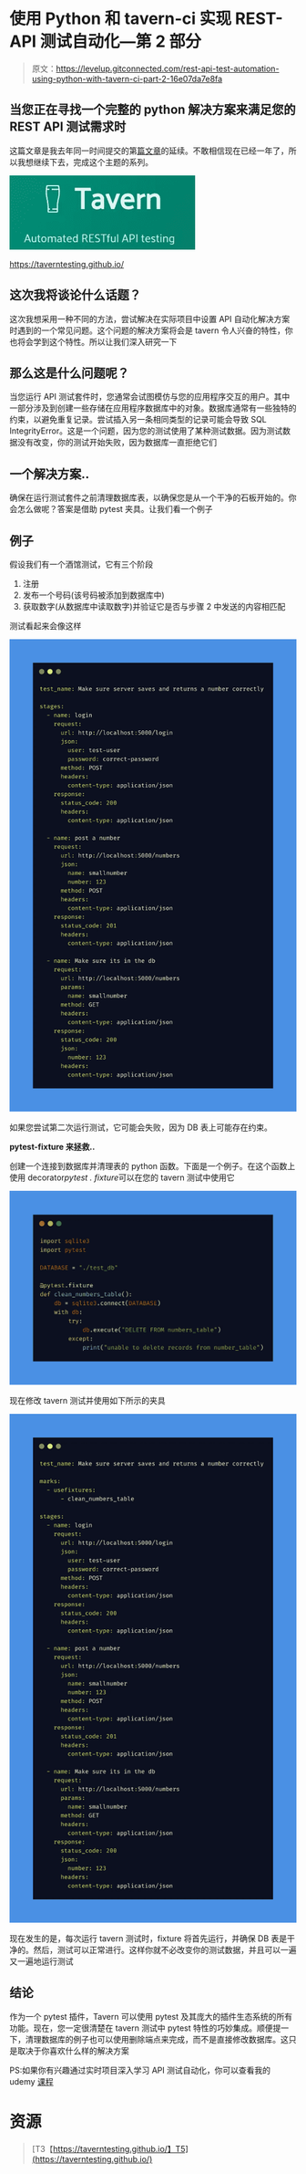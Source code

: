 # 使用 Python 和 tavern-ci 实现 REST-API 测试自动化—第 2 部分

> 原文：<https://levelup.gitconnected.com/rest-api-test-automation-using-python-with-tavern-ci-part-2-16e07da7e8fa>

## 当您正在寻找一个完整的 python 解决方案来满足您的 REST API 测试需求时

这篇文章是我去年同一时间提交的第[篇文章](/rest-api-test-automation-using-python-with-tavern-ci-part-1-707026eae702)的延续。不敢相信现在已经一年了，所以我想继续下去，完成这个主题的系列。

![](img/549ebf66d1228d163dc5dbf0cf388d98.png)

https://taverntesting.github.io/

## **这次我将谈论什么话题？**

这次我想采用一种不同的方法，尝试解决在实际项目中设置 API 自动化解决方案时遇到的一个常见问题。这个问题的解决方案将会是 tavern 令人兴奋的特性，你也将会学到这个特性。所以让我们深入研究一下

## **那么这是什么问题呢？**

当您运行 API 测试套件时，您通常会试图模仿与您的应用程序交互的用户。其中一部分涉及到创建一些存储在应用程序数据库中的对象。数据库通常有一些独特的约束，以避免重复记录。尝试插入另一条相同类型的记录可能会导致 SQL IntegrityError。这是一个问题，因为您的测试使用了某种测试数据。因为测试数据没有改变，你的测试开始失败，因为数据库一直拒绝它们

## 一个解决方案..

确保在运行测试套件之前清理数据库表，以确保您是从一个干净的石板开始的。你会怎么做呢？答案是借助 pytest 夹具。让我们看一个例子

## 例子

假设我们有一个酒馆测试，它有三个阶段

1.  注册
2.  发布一个号码(该号码被添加到数据库中)
3.  获取数字(从数据库中读取数字)并验证它是否与步骤 2 中发送的内容相匹配

测试看起来会像这样

![](img/6bb9897d731a192607c60570fc8b4b0f.png)

如果您尝试第二次运行测试，它可能会失败，因为 DB 表上可能存在约束。

**pytest-fixture 来拯救..**

创建一个连接到数据库并清理表的 python 函数。下面是一个例子。在这个函数上使用 decorator*pytest . fixture*可以在您的 tavern 测试中使用它

![](img/e53a903a9231231cf645040558e23cc2.png)

现在修改 tavern 测试并使用如下所示的夹具

![](img/fedb7018f4a18795a643edc71ce146b7.png)

现在发生的是，每次运行 tavern 测试时，fixture 将首先运行，并确保 DB 表是干净的。然后，测试可以正常进行。这样你就不必改变你的测试数据，并且可以一遍又一遍地运行测试

## 结论

作为一个 pytest 插件，Tavern 可以使用 pytest 及其庞大的插件生态系统的所有功能。现在，您一定很清楚在 tavern 测试中 pytest 特性的巧妙集成。顺便提一下，清理数据库的例子也可以使用删除端点来完成，而不是直接修改数据库。这只是取决于你喜欢什么样的解决方案

PS:如果你有兴趣通过实时项目深入学习 API 测试自动化，你可以查看我的 udemy [课程](https://www.udemy.com/course/api-test-automation-using-python-with-tavern-ci/?referralCode=7D4E22A93C0D4EDC73F5)

# 资源

> [T3【https://taverntesting.github.io/】T5](https://taverntesting.github.io/)